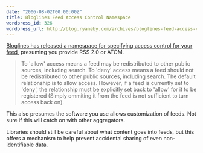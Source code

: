 ```yaml
---
date: "2006-08-02T00:00:00Z"
title: Bloglines Feed Access Control Namespace
wordpress_id: 326
wordpress_url: http://blog.ryaneby.com/archives/bloglines-feed-access-control-namespace/
---
```

<a href="http://www.bloglines.com/about/specs/fac-1.0">Bloglines has released a namespace for specifying access control for your feed</a>, presuming you provide RSS 2.0 or ATOM.

<blockquote>To 'allow' access means a feed may be redistributed to other public sources, including search. To 'deny' access means a feed should not be redistributed to other public sources, including search. The default relationship is to allow access. However, if a feed is currently set to 'deny', the relationship must be explicitly set back to 'allow' for it to be registered (Simply ommiting it from the feed is not sufficient to turn access back on).</blockquote>

This also presumes the software you use allows customization of feeds. Not sure if this will catch on with other aggregators.

Libraries should still be careful about what content goes into feeds, but this offers a mechanism to help prevent accidental sharing of even non-identifiable data.
